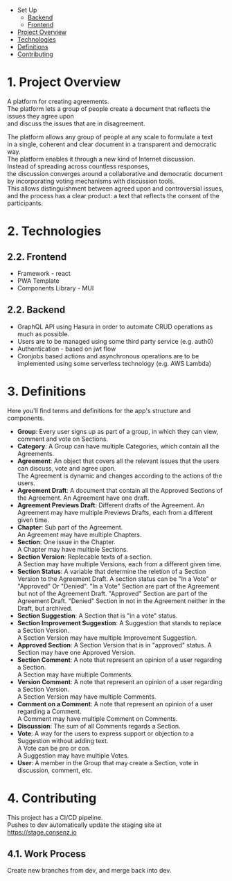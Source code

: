 - Set Up
  - [Backend](./backend/README.md)
  - [Frontend](./frontend/README.md)
- [Project Overview](#project-overview)
- [Technologies](#technologies)
- [Definitions](#definitions)
- [Contributing](#contributing)

# 1. <a id="project-overview">Project Overview</a>

A platform for creating agreements.  
The platform lets a group of people create a document that reflects the issues they agree upon  
and discuss the issues that are in disagreement.

The platform allows any group of people at any scale to formulate a text  
in a single, coherent and clear document in a transparent and democratic way.  
The platform enables it through a new kind of Internet discussion.  
Instead of spreading across countless responses,  
the discussion converges around a collaborative and democratic document  
by incorporating voting mechanisms with discussion tools.  
This allows distinguishment between agreed upon and controversial issues,  
and the process has a clear product: a text that reflects the consent of the participants.

# 2. <a id="technologies">Technologies</a>

## 2.2. Frontend

- Framework - react
- PWA Template
- Components Library - MUI

## 2.2. Backend

- GraphQL API using Hasura in order to automate CRUD operations as much as possible.
- Users are to be managed using some third party service (e.g. auth0)
- Authentication - based on jwt flow
- Cronjobs based actions and asynchronous operations are to be implemented using some serverless technology (e.g. AWS Lambda)

# 3. <a id="definitions">Definitions</a>

Here you'll find terms and definitions for the app's structure and components.
- __Group__: Every user signs up as part of a group, in which they can view, comment and vote on Sections.
- __Category__: A Group can have multiple Categories, which contain all the Agreements.
- __Agreement__: An object that covers all the relevant issues that the users can discuss, vote and agree upon.<br>
The Agreement is dynamic and changes according to the actions of the users.
- __Agreement Draft__: A document that contain all the Approved Sections of the Agreement.
An Agreement have one draft. 
- __Agreement Previews Draft__: Different drafts of the Agreement.
An Agreement may have multiple Previews Drafts, each from a different given time.
- __Chapter__: Sub part of the Agreement.<br>
An Agreement may have multiple Chapters.
- __Section__: One issue in the Chapter.<br>
A Chapter may have multiple Sections. 
- __Section Version__: Replecable texts of a section.<br>
A Section may have multiple Versions, each from a different given time.
- __Section Status__: A variable that determine the reletion of a Section Version to the Agreement Draft.
A section status can be "In a Vote" or "Approved" Or "Denied". 
"In a Vote" Section are part of the Agreement but not of the Agreement Draft.
"Approved" Section are part of the Agreement Draft.
"Denied" Section in not in the Agreement neither in the Draft, but archived.
- __Section Suggestion__: A Section that is "in a vote" status.<br>
- __Section Improvement Suggestion__: A Suggestion that stands to replace a Section Version.<br>
A Section Version may have multiple Improvement Suggestion.
- __Approved Section__: A Section Version that is in "approved" status. A Section may have one Approved Version.
- __Section Comment__: A note that represent an opinion of a user regarding a Section.<br>
A Section may have multiple Comments.
- __Version Comment__: A note that represent an opinion of a user regarding a Section Version.<br>
A Section Version may have multiple Comments.
- __Comment on a Comment__: A note that represent an opinion of a user regarding a Comment.<br>
A Comment may have multiple Comment on Comments.
- __Discussion__: The sum of all Comments regards a Section.
- __Vote__: A way for the users to express support or objection to a Suggestion without adding text.<br>
A Vote can be pro or con.<br>
A Suggestion may have multiple Votes.
- __User__: A member in the Group that may create a Section, vote in discussion, comment, etc.

# 4. <a id="contributing">Contributing</a>

This project has a CI/CD pipeline.  
Pushes to dev automatically update the staging site at https://stage.consenz.io  

## 4.1. Work Process

Create new branches from dev, and merge back into dev.  
